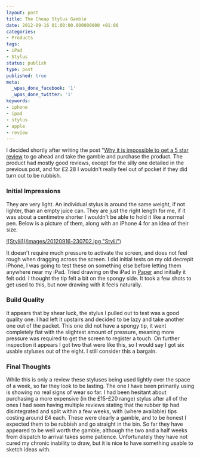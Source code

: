 ```yaml
---
layout: post
title: The Cheap Stylus Gamble
date: 2012-09-16 01:00:00.000000000 +01:00
categories:
- Products
tags:
- iPad
- Stylus
status: publish
type: post
published: true
meta:
  _wpas_done_facebook: '1'
  _wpas_done_twitter: '1'
keywords:
- iphone
- ipad
- stylus
- apple
- review
---
```

I decided shortly after writing the post "[Why it is impossible to get a 5 star review](/2012/08/22/why-it-is-impossible-to-get-a-5-star-review/ "Why it is impossible to get a 5 star review")  to go ahead and take the gamble and purchase the product. The product had mostly good reviews, except for the silly one detailed in the previous post, and for £2.28 I wouldn't really feel out of pocket if they did turn out to be rubbish.

<!--more-->

### Initial Impressions ###
They are very light. An individual stylus is around the same weight, if not lighter, than an empty juice can. They are just the right length for me, if it was about a centimetre shorter I wouldn't be able to hold it like a normal pen. Below is a picture of them, along with an iPhone 4 for an idea of their size.

<a href="/images/20120916-230702.jpg">
![Stylii](/images/20120916-230702.jpg "Stylii")
</a>

It doesn't require much pressure to activate the screen, and does not feel rough when dragging across the screen. I did initial tests on my old decrepit iPhone, I was going to test these on something else before letting them anywhere near my iPad. Tried drawing on the iPad in [Paper](http://www.fiftythree.com/paper "Paper") and initially it felt odd. I thought the tip felt a bit on the spongy side. It took a few shots to get used to this, but now drawing with it feels naturally. 

### Build Quality ###
It appears that by shear luck, the stylus I pulled out to test was a good quality one. I had left it upstairs and decided to be lazy and take another one out of the packet. This one did not have a spongy tip, it went completely flat with the slightest amount of pressure, meaning more pressure was required to get the screen to register a touch. On further inspection it appears I got two that were like this, so I would say I got six usable styluses out of the eight. I still consider this a bargain.

### Final Thoughts ###

While this is only a review these styluses being used lightly over the space of a week, so far they look to be lasting. The one I have been primarily using is showing no real signs of wear so far. I had been hesitant about purchasing a more expensive (in the £15-£20 range) stylus after all of the ones I had seen having multiple reviews stating that the rubber tip had disintegrated and split within a few weeks, with (where available) tips costing around £4 each. These were clearly a gamble, and to be honest I expected them to be rubbish and go straight in the bin. So far they have appeared to be well worth the gamble, although the two and a half weeks from dispatch to arrival takes some patience. Unfortunately they have not cured my chronic inability to draw, but it is nice to have something usable to sketch ideas with.
